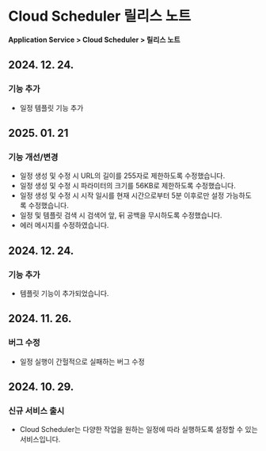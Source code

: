 # Cloud Scheduler 릴리스 노트

**Application Service > Cloud Scheduler > 릴리스 노트**

## 2024. 12. 24.
### 기능 추가
* 일정 템플릿 기능 추가

## 2025. 01. 21
### 기능 개선/변경
* 일정 생성 및 수정 시 URL의 길이를 255자로 제한하도록 수정했습니다.
* 일정 생성 및 수정 시 파라미터의 크기를 56KB로 제한하도록 수정했습니다.
* 일정 생성 및 수정 시 시작 일시를 현재 시간으로부터 5분 이후로만 설정 가능하도록 수정했습니다.
* 일정 및 템플릿 검색 시 검색어 앞, 뒤 공백을 무시하도록 수정했습니다.
* 에러 메시지를 수정하였습니다.

## 2024. 12. 24.
### 기능 추가
* 템플릿 기능이 추가되었습니다.

## 2024. 11. 26.

### 버그 수정
* 일정 실행이 간헐적으로 실패하는 버그 수정

## 2024. 10. 29.

### 신규 서비스 출시
* Cloud Scheduler는 다양한 작업을 원하는 일정에 따라 실행하도록 설정할 수 있는 서비스입니다.